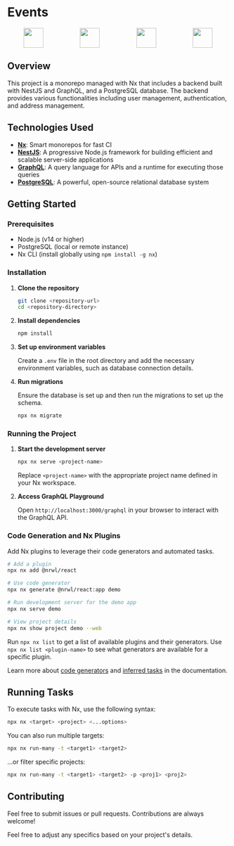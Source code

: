  
# Events
<div style="display: grid; grid-template-columns: repeat(auto-fit, minmax(100px, 1fr)); gap: 10px; justify-content: center; align-items: center;">
  <a alt="Nx logo" href="https://nx.dev" target="_blank" rel="noreferrer" style="display: block; text-align: center;">
    <img src="https://raw.githubusercontent.com/nrwl/nx/master/images/nx-logo.png" width="45" style="display: block; margin: 0 auto;">
  </a>
  <a alt="NestJS logo" href="https://nestjs.com/" target="_blank" rel="noreferrer" style="display: block; text-align: center;">
    <img src="https://nestjs.com/img/logo.svg" width="45" style="display: block; margin: 0 auto;">
  </a>
  <a alt="GraphQL logo" href="https://graphql.org/" target="_blank" rel="noreferrer" style="display: block; text-align: center;">
    <img src="https://graphql.org/img/logo.svg" width="45" style="display: block; margin: 0 auto;">
  </a>
  <a alt="PostgreSQL logo" href="https://www.postgresql.org/" target="_blank" rel="noreferrer" style="display: block; text-align: center;">
    <img src="https://www.postgresql.org/media/img/about/press/elephant.png" width="45" style="display: block; margin: 0 auto;">
  </a>
</div>


 

## Overview

This project is a monorepo managed with Nx that includes a backend built with NestJS and GraphQL, and a PostgreSQL database. The backend provides various functionalities including user management, authentication, and address management.

## Technologies Used

- **[Nx](https://nx.dev)**: Smart monorepos for fast CI
- **[NestJS](https://nestjs.com/)**: A progressive Node.js framework for building efficient and scalable server-side applications
- **[GraphQL](https://graphql.org/)**: A query language for APIs and a runtime for executing those queries
- **[PostgreSQL](https://www.postgresql.org/)**: A powerful, open-source relational database system

## Getting Started

### Prerequisites

- Node.js (v14 or higher)
- PostgreSQL (local or remote instance)
- Nx CLI (install globally using `npm install -g nx`)

### Installation

1. **Clone the repository**

   ```bash
   git clone <repository-url>
   cd <repository-directory>
   ```

2. **Install dependencies**

   ```bash
   npm install
   ```

3. **Set up environment variables**

   Create a `.env` file in the root directory and add the necessary environment variables, such as database connection details.

4. **Run migrations**

   Ensure the database is set up and then run the migrations to set up the schema.

   ```bash
   npx nx migrate
   ```

### Running the Project

1. **Start the development server**

   ```bash
   npx nx serve <project-name>
   ```

   Replace `<project-name>` with the appropriate project name defined in your Nx workspace.

2. **Access GraphQL Playground**

   Open `http://localhost:3000/graphql` in your browser to interact with the GraphQL API.

### Code Generation and Nx Plugins

Add Nx plugins to leverage their code generators and automated tasks.

```bash
# Add a plugin
npx nx add @nrwl/react

# Use code generator
npx nx generate @nrwl/react:app demo

# Run development server for the demo app
npx nx serve demo

# View project details
npx nx show project demo --web
```

Run `npx nx list` to get a list of available plugins and their generators. Use `npx nx list <plugin-name>` to see what generators are available for a specific plugin.

Learn more about [code generators](https://nx.dev/features/generate-code) and [inferred tasks](https://nx.dev/concepts/inferred-tasks) in the documentation.

## Running Tasks

To execute tasks with Nx, use the following syntax:

```bash
npx nx <target> <project> <...options>
```

You can also run multiple targets:

```bash
npx nx run-many -t <target1> <target2>
```

...or filter specific projects:

```bash
npx nx run-many -t <target1> <target2> -p <proj1> <proj2>
```

## Contributing

Feel free to submit issues or pull requests. Contributions are always welcome!
 

Feel free to adjust any specifics based on your project's details.
